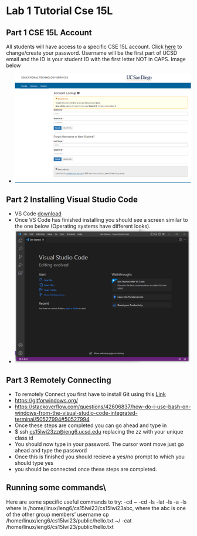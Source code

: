 # Lab 1 Tutorial Cse 15L
## Part 1 CSE 15L Account
All students will have access to a specific CSE 15L account. Click [here](https://sdacs.ucsd.edu/~icc/index.php) to change/create your password. Username will be the first part of UCSD email and the ID is your student ID with the first letter NOT in CAPS. Image below
- ![Image](StudentLoginIMG.png) 
## Part 2 Installing Visual Studio Code
- VS Code [download](https://code.visualstudio.com/)
- Once VS Code has finished installing you should see a screen similar to the one below (Operating systems have different looks).
- ![Image](vscodeIMG.png) 
## Part 3 Remotely Connecting
- To remotely Connect you first have to install Git using this [Link](https://gitforwindows.org/) 
- https://gitforwindows.org/
- https://stackoverflow.com/questions/42606837/how-do-i-use-bash-on-windows-from-the-visual-studio-code-integrated-terminal/50527994#50527994
- Once these steps are completed you can go ahead and type in 
- $ ssh cs15lwi23zz@ieng6.ucsd.edu replacing the zz with your unique class id
- You should now type in your password. The cursor wont move just go ahead and type the password
- Once this is finished you should recieve a yes/no prompt to which you should type yes
- you should be connected once these steps are completed.
## Running some commands\
Here are some specific useful commands to try:
-cd ~
-cd
-ls -lat
-ls -a
-ls <directory> where <directory> is /home/linux/ieng6/cs15lwi23/cs15lwi23abc, where the abc is one of the other group members’ username
    cp /home/linux/ieng6/cs15lwi23/public/hello.txt ~/
-cat /home/linux/ieng6/cs15lwi23/public/hello.txt
    
    
    
   
    
    
